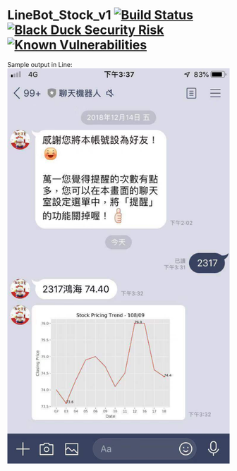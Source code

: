 # LineBot_Stock_v1 [![Build Status](https://travis-ci.com/ericyame/LineBot_Stock_v1.svg?branch=master)](https://travis-ci.com/ericyame/LineBot_Stock_v1) [![Black Duck Security Risk](https://copilot.blackducksoftware.com/github/repos/ericyame/LineBot_Stock_v1/branches/master/badge-risk.svg)](https://copilot.blackducksoftware.com/github/repos/ericyame/LineBot_Stock_v1/branches/master) [![Known Vulnerabilities](https://snyk.io/test/github/ericyame/LineBot_Stock_v1/badge.svg)](https://snyk.io/test/github/ericyame/LineBot_Stock_v1)

Sample output in Line:
![image](https://github.com/ericyame/LineBot_Stock_v1/blob/master/stock.jpg)
